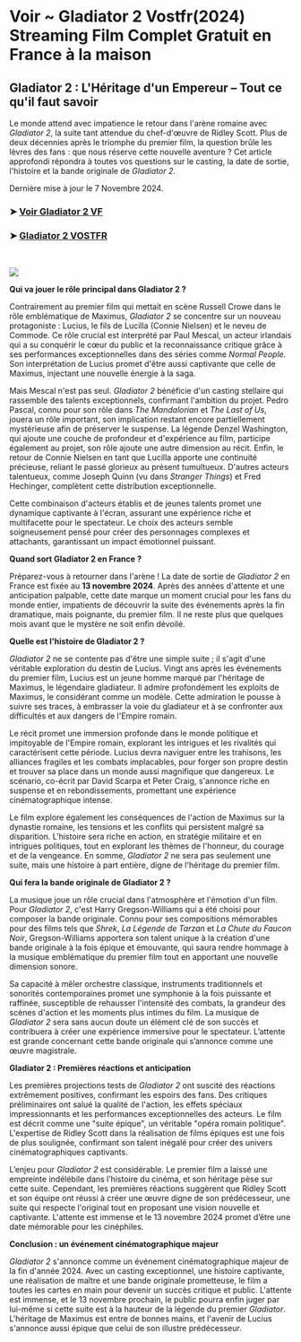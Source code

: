 # Voir ~ Gladiator 2 Vostfr(2024) Streaming Film Complet Gratuit en France à la maison

## Gladiator 2 : L'Héritage d'un Empereur – Tout ce qu'il faut savoir

Le monde attend avec impatience le retour dans l'arène romaine avec *Gladiator 2*, la suite tant attendue du chef-d'œuvre de Ridley Scott.  Plus de deux décennies après le triomphe du premier film,  la question brûle les lèvres des fans : que nous réserve cette nouvelle aventure ?  Cet article approfondi répondra à toutes vos questions sur le casting, la date de sortie, l'histoire et la bande originale de *Gladiator 2*.

Dernière mise à jour le 7 Novembre 2024.

### ➤ [Voir Gladiator 2 VF](https://vostfrgratuitenfrance.blogspot.com/2024/11/gladiator-2-en-vostfr-france-gratuit.html)


### ➤ [Gladiator 2 VOSTFR](https://vostfrgratuitenfrance.blogspot.com/2024/11/gladiator-2-en-vostfr-france-gratuit.html)

</br>
<p dir="auto"><a href="https://vostfrgratuitenfrance.blogspot.com/2024/11/gladiator-2-en-vostfr-france-gratuit.html" title="PLAY NOW" rel="nofollow"><img src="https://i.imgur.com/jhNGoEt.gif" style="max-width: 100%;"></a></p>

**Qui va jouer le rôle principal dans Gladiator 2 ?**

Contrairement au premier film qui mettait en scène Russell Crowe dans le rôle emblématique de Maximus, *Gladiator 2* se concentre sur un nouveau protagoniste : Lucius, le fils de Lucilla (Connie Nielsen) et le neveu de Commode.  Ce rôle crucial est interprété par Paul Mescal, un acteur irlandais qui a su conquérir le cœur du public et la reconnaissance critique grâce à ses performances exceptionnelles dans des séries comme *Normal People*.  Son interprétation de Lucius promet d'être aussi captivante que celle de Maximus, injectant une nouvelle énergie à la saga.

Mais Mescal n'est pas seul.  *Gladiator 2* bénéficie d'un casting stellaire qui rassemble des talents exceptionnels, confirmant l'ambition du projet.  Pedro Pascal, connu pour son rôle dans *The Mandalorian* et *The Last of Us*,  jouera un rôle important, son implication restant encore partiellement mystérieuse afin de préserver le suspense.  La légende Denzel Washington, qui ajoute une couche de profondeur et d'expérience au film,  participe également au projet, son rôle  ajoute une autre dimension au récit.  Enfin, le retour de Connie Nielsen en tant que Lucilla apporte une continuité précieuse, reliant le passé glorieux au présent tumultueux.  D'autres acteurs talentueux, comme Joseph Quinn (vu dans *Stranger Things*) et Fred Hechinger, complètent cette distribution exceptionnelle.

Cette combinaison d'acteurs établis et de jeunes talents promet une dynamique captivante à l'écran, assurant une expérience riche et multifacette pour le spectateur.  Le choix des acteurs  semble soigneusement pensé pour créer des personnages complexes et attachants, garantissant un  impact émotionnel puissant.


**Quand sort Gladiator 2 en France ?**

Préparez-vous à retourner dans l'arène ! La date de sortie de *Gladiator 2* en France est fixée au **13 novembre 2024**.  Après des années d'attente et une anticipation palpable, cette date marque un moment crucial pour les fans du monde entier, impatients de découvrir la suite des événements après la fin dramatique, mais poignante, du premier film.  Il ne reste plus que quelques mois avant que le mystère ne soit enfin dévoilé.


**Quelle est l'histoire de Gladiator 2 ?**

*Gladiator 2*  ne se contente pas d'être une simple suite ; il s'agit d'une véritable exploration du destin de Lucius.  Vingt ans après les événements du premier film, Lucius est un jeune homme marqué par l'héritage de Maximus, le légendaire gladiateur.  Il admire profondément les exploits de Maximus,  le considérant comme un modèle.  Cette admiration le pousse à suivre ses traces, à embrasser la voie du gladiateur et à se confronter aux difficultés et aux dangers de l'Empire romain.

Le récit promet une immersion profonde dans le monde politique et impitoyable de l'Empire romain, explorant les intrigues et les rivalités qui caractérisent cette période.  Lucius devra naviguer entre les trahisons, les alliances fragiles et les combats implacables, pour forger son propre destin et trouver sa place dans un monde aussi magnifique que dangereux.  Le scénario, co-écrit par David Scarpa et Peter Craig,  s'annonce riche en suspense et en rebondissements, promettant une expérience cinématographique intense.

Le film explore également les conséquences de l'action de Maximus sur la dynastie romaine,  les tensions et les conflits qui persistent malgré sa disparition.  L'histoire sera riche en action, en stratégie militaire et en intrigues politiques, tout en explorant les thèmes de l'honneur, du courage et de la vengeance.  En somme,  *Gladiator 2*  ne sera pas seulement une suite, mais une histoire à part entière,  digne de l'héritage du premier film.


**Qui fera la bande originale de Gladiator 2 ?**

La musique joue un rôle crucial dans l'atmosphère et l'émotion d'un film.  Pour *Gladiator 2*,  c'est Harry Gregson-Williams qui a été choisi pour composer la bande originale.  Connu pour ses compositions mémorables pour des films tels que *Shrek*, *La Légende de Tarzan* et *La Chute du Faucon Noir*, Gregson-Williams apportera son talent unique à la création d'une bande originale à la fois épique et émouvante, qui saura rendre hommage à la musique emblématique du premier film tout en apportant une nouvelle dimension sonore.

Sa capacité à mêler orchestre classique, instruments traditionnels et sonorités contemporaines promet une symphonie à la fois puissante et raffinée, susceptible de rehausser l'intensité des combats, la grandeur des scènes d'action et les moments plus intimes du film.  La musique de *Gladiator 2*  sera sans aucun doute un élément clé de son succès et contribuera à créer une expérience immersive pour le spectateur.  L’attente est grande concernant cette bande originale qui s’annonce comme une œuvre magistrale.


**Gladiator 2 : Premières réactions et anticipation**

Les premières projections tests de *Gladiator 2* ont suscité des réactions extrêmement positives, confirmant les espoirs des fans.  Des critiques préliminaires ont salué la qualité de l'action, les effets spéciaux impressionnants et les performances exceptionnelles des acteurs.  Le film est décrit comme une "suite épique", un véritable "opéra romain politique".  L'expertise de Ridley Scott dans la réalisation de films épiques est une fois de plus soulignée,  confirmant son talent inégalé pour créer des univers cinématographiques captivants.


L’enjeu pour *Gladiator 2* est considérable.  Le premier film a laissé une empreinte indélébile dans l’histoire du cinéma,  et son héritage pèse sur cette suite.  Cependant, les premières réactions suggèrent que Ridley Scott et son équipe ont réussi à créer une œuvre digne de son prédécesseur,  une suite qui respecte l'original tout en proposant une vision nouvelle et captivante.  L'attente est immense et le 13 novembre 2024 promet d’être une date mémorable pour les cinéphiles.


**Conclusion : un événement cinématographique majeur**

*Gladiator 2* s'annonce comme un événement cinématographique majeur de la fin d'année 2024.  Avec un casting exceptionnel, une histoire captivante, une réalisation de maître et une bande originale prometteuse, le film a toutes les cartes en main pour devenir un succès critique et public.  L'attente est immense, et le 13 novembre prochain, le public pourra enfin juger par lui-même si cette suite est à la hauteur de la légende du premier *Gladiator*.  L'héritage de Maximus est entre de bonnes mains, et l'avenir de Lucius s'annonce aussi épique que celui de son illustre prédécesseur.
